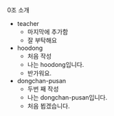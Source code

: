 0조 소개  
- teacher
  - 마지막에 추가함
  - 잘 부탁해요
- hoodong
  - 처음 작성
  - 나는 hoodong입니다.
  - 반가워요.
- dongchan-pusan  
  - 두번 째 작성  
  - 나는 dongchan-pusan입니다.
  - 처음 뵙겠습니다.  
